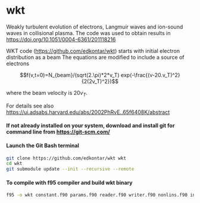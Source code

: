 # wkt
Weakly turbulent evolution of electrons, Langmuir waves and ion-sound waves in collisional plasma. The code was used to obtain results in  https://doi.org/10.1051/0004-6361/201118216 

WKT code (https://github.com/edkontar/wkt) starts with initial electron distribution as a beam 
The equations are modified to include a source of electrons 

$$f(v,t=0)=N_{beam}/(sqrt(2.\pi)*2*v_T) exp(-\frac{(v-20.v_T)^2}{2(2v_T)^2})$$

where the beam velocity is $20v_T$.

For details see also https://ui.adsabs.harvard.edu/abs/2002PhRvE..65f6408K/abstract


#### If not already installed on your system, download and install git for command line from https://git-scm.com/
#### Launch the Git Bash terminal
```bash
git clone https://github.com/edkontar/wkt wkt
cd wkt
git submodule update --init --recursive --remote
```
#### To compile with f95 compiler and build wkt binary 
```bash
f95 -o wkt constant.f90 params.f90 reader.f90 writer.f90 nonlins.f90 initbeam.f90 1beam.f90
```

